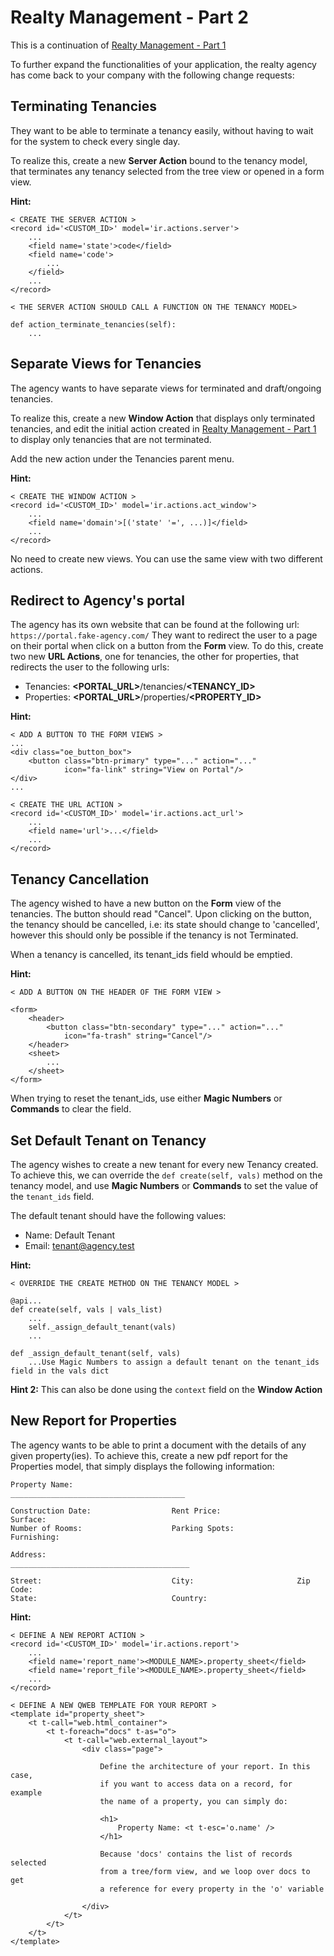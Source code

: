 # Realty Management - Part 2

This is a continuation of [Realty Management - Part 1](./realty_management.md)

To further expand the functionalities of your application, the realty agency has come back to your company with the following change requests:

## Terminating Tenancies

They want to be able to terminate a tenancy easily, without having to wait for the system to check every single day.

To realize this, create a new **Server Action** bound to the tenancy model, that terminates any tenancy selected from the tree view or opened in a form view.

**Hint:**

```
< CREATE THE SERVER ACTION >
<record id='<CUSTOM_ID>' model='ir.actions.server'>
    ...
    <field name='state'>code</field>
    <field name='code'>
        ...
    </field>
    ...
</record>

< THE SERVER ACTION SHOULD CALL A FUNCTION ON THE TENANCY MODEL>

def action_terminate_tenancies(self):
    ...

```

## Separate Views for Tenancies

The agency wants to have separate views for terminated and draft/ongoing tenancies.

To realize this, create a new **Window Action** that displays only terminated tenancies, and edit the initial action created in [Realty Management - Part 1](./realty_management.md#tenancies) to display only tenancies that are not terminated.

Add the new action under the Tenancies parent menu.

**Hint:**

```
< CREATE THE WINDOW ACTION >
<record id='<CUSTOM_ID>' model='ir.actions.act_window'>
    ...
    <field name='domain'>[('state' '=', ...)]</field>
    ...
</record>
```

No need to create new views. You can use the same view with two different actions.

## Redirect to Agency's portal

The agency has its own website that can be found at the following url: `https://portal.fake-agency.com/`
They want to redirect the user to a page on their portal when click on a button from the **Form** view.
To do this, create two new **URL Actions**, one for tenancies, the other for properties, that redirects the user to the following urls:

-   Tenancies: **<PORTAL_URL>**/tenancies/**<TENANCY_ID>**
-   Properties: **<PORTAL_URL>**/properties/**<PROPERTY_ID>**

**Hint:**

```
< ADD A BUTTON TO THE FORM VIEWS >
...
<div class="oe_button_box">
    <button class="btn-primary" type="..." action="..."
            icon="fa-link" string="View on Portal"/>
</div>
...

< CREATE THE URL ACTION >
<record id='<CUSTOM_ID>' model='ir.actions.act_url'>
    ...
    <field name='url'>...</field>
    ...
</record>
```

## Tenancy Cancellation

The agency wished to have a new button on the **Form** view of the tenancies. The button should read "Cancel".
Upon clicking on the button, the tenancy should be cancelled, i.e: its state should change to 'cancelled', however this should only be possible if the tenancy is not Terminated.

When a tenancy is cancelled, its tenant_ids field whould be emptied.

**Hint:**

```
< ADD A BUTTON ON THE HEADER OF THE FORM VIEW >

<form>
    <header>
        <button class="btn-secondary" type="..." action="..."
            icon="fa-trash" string="Cancel"/>
    </header>
    <sheet>
        ...
    </sheet>
</form>

```

When trying to reset the tenant_ids, use either **Magic Numbers** or **Commands** to clear the field.

## Set Default Tenant on Tenancy

The agency wishes to create a new tenant for every new Tenancy created.
To achieve this, we can override the `def create(self, vals)` method on the tenancy model, and use **Magic Numbers** or **Commands** to set the value of the `tenant_ids` field.

The default tenant should have the following values:

-   Name: Default Tenant
-   Email: tenant@agency.test

**Hint:**

```
< OVERRIDE THE CREATE METHOD ON THE TENANCY MODEL >

@api...
def create(self, vals | vals_list)
    ...
    self._assign_default_tenant(vals)
    ...

def _assign_default_tenant(self, vals)
    ...Use Magic Numbers to assign a default tenant on the tenant_ids field in the vals dict

```

**Hint 2:**
This can also be done using the `context` field on the **Window Action**

## New Report for Properties

The agency wants to be able to print a document with the details of any given property(ies).
To achieve this, create a new pdf report for the Properties model, that simply displays the following information:

```
Property Name:
_______________________________________

Construction Date:                  Rent Price:                 Surface:
Number of Rooms:                    Parking Spots:              Furnishing:

Address:
________________________________________

Street:                             City:                       Zip Code:
State:                              Country:

```

**Hint:**

```
< DEFINE A NEW REPORT ACTION >
<record id='<CUSTOM_ID>' model='ir.actions.report'>
    ...
    <field name='report_name'><MODULE_NAME>.property_sheet</field>
    <field name='report_file'><MODULE_NAME>.property_sheet</field>
    ...
</record>

< DEFINE A NEW QWEB TEMPLATE FOR YOUR REPORT >
<template id="property_sheet">
    <t t-call="web.html_container">
        <t t-foreach="docs" t-as="o">
            <t t-call="web.external_layout">
                <div class="page">

                    Define the architecture of your report. In this case,
                    if you want to access data on a record, for example
                    the name of a property, you can simply do:

                    <h1>
                        Property Name: <t t-esc='o.name' />
                    </h1>

                    Because 'docs' contains the list of records selected
                    from a tree/form view, and we loop over docs to get
                    a reference for every property in the 'o' variable

                </div>
            </t>
        </t>
    </t>
</template>

```

